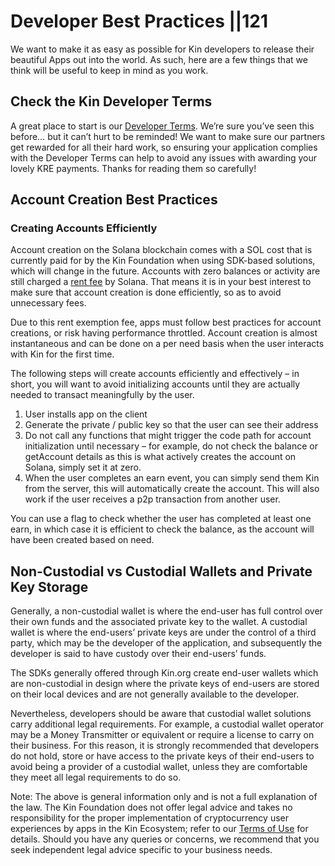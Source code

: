# Developer Best Practices ||121

We want to make it as easy as possible for Kin developers to release their beautiful Apps out into the world. As such, here are a few things that we think will be useful to keep in mind as you work.

## Check the Kin Developer Terms
A great place to start is our [Developer Terms](https://kin.org/kin-developer-terms/). We’re sure you’ve seen this before… but it can’t hurt to be reminded! We want to make sure our partners get rewarded for all their hard work, so ensuring your application complies with the Developer Terms can help to avoid any issues with awarding your lovely KRE payments. Thanks for reading them so carefully!

## Account Creation Best Practices
### Creating Accounts Efficiently

Account creation on the Solana blockchain comes with a SOL cost that is currently paid for by the Kin Foundation when using SDK-based solutions, which will change in the future. Accounts with zero balances or activity are still charged a [rent fee](https://docs.solana.com/implemented-proposals/rent) by Solana. That means it is in your best interest to make sure that account creation is done efficiently, so as to avoid unnecessary fees.

Due to this rent exemption fee, apps must follow best practices for account creations, or risk having performance throttled. Account creation is almost instantaneous and can be done on a per need basis when the user interacts with Kin for the first time.

The following steps will create accounts efficiently and effectively – in short, you will want to avoid initializing accounts until they are actually needed to transact meaningfully by the user.

1) User installs app on the client
2) Generate the private / public key so that the user can see their address
3) Do not call any functions that might trigger the code path for account initialization until necessary – for example, do not check the balance or getAccount details as this is what actively creates the account on Solana, simply set it at zero.
4) When the user completes an earn event, you can simply send them Kin from the server, this will automatically create the account. This will also work if the user receives a p2p transaction from another user.

You can use a flag to check whether the user has completed at least one earn, in which case it is efficient to check the balance, as the account will have been created based on need.

## Non-Custodial vs Custodial Wallets and Private Key Storage
Generally, a non-custodial wallet is where the end-user has full control over their own funds and the associated private key to the wallet.   A custodial wallet is where the end-users’ private keys are under the control of a third party, which may be the developer of the application, and subsequently the developer is said to have custody over their end-users’ funds.

The SDKs generally offered through Kin.org create end-user wallets which are non-custodial in design where the private keys of end-users are stored on their local devices and are not generally available to the developer. 

Nevertheless, developers should be aware that custodial wallet solutions carry additional legal requirements.  For example,  a custodial wallet operator may be a Money Transmitter or equivalent or require a license to carry on their business.   For this reason,  it is strongly recommended that developers do not hold, store or have access to the private keys of their end-users to avoid being a provider of a custodial wallet, unless they are comfortable they meet all legal requirements to do so.

Note: The above is general information only and is not a full explanation of the law.  The Kin Foundation does not offer legal advice and takes no responsibility for the proper implementation of cryptocurrency user experiences by apps in the Kin Ecosystem; refer to our [Terms of Use](https://kin.org/terms-and-conditions/) for details. Should you have any queries or concerns,  we recommend that you seek independent legal advice specific to your business needs.

